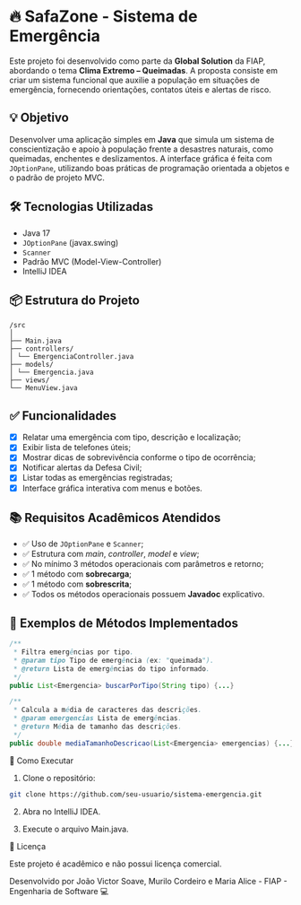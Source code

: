 # 🔥 SafaZone - Sistema de Emergência

Este projeto foi desenvolvido como parte da **Global Solution** da FIAP, abordando o tema **Clima Extremo – Queimadas**. A proposta consiste em criar um sistema funcional que auxilie a população em situações de emergência, fornecendo orientações, contatos úteis e alertas de risco.

## 💡 Objetivo

Desenvolver uma aplicação simples em **Java** que simula um sistema de conscientização e apoio à população frente a desastres naturais, como queimadas, enchentes e deslizamentos. A interface gráfica é feita com `JOptionPane`, utilizando boas práticas de programação orientada a objetos e o padrão de projeto MVC.

## 🛠️ Tecnologias Utilizadas

- Java 17
- `JOptionPane` (javax.swing)
- `Scanner`
- Padrão MVC (Model-View-Controller)
- IntelliJ IDEA

## 📦 Estrutura do Projeto

```
/src
│
├── Main.java
├── controllers/
│ └── EmergenciaController.java
├── models/
│ └── Emergencia.java
├── views/
└── MenuView.java
```

## ✅ Funcionalidades

- [x] Relatar uma emergência com tipo, descrição e localização;
- [x] Exibir lista de telefones úteis;
- [x] Mostrar dicas de sobrevivência conforme o tipo de ocorrência;
- [x] Notificar alertas da Defesa Civil;
- [x] Listar todas as emergências registradas;
- [x] Interface gráfica interativa com menus e botões.

## 📚 Requisitos Acadêmicos Atendidos

- ✅ Uso de `JOptionPane` e `Scanner`;
- ✅ Estrutura com *main*, *controller*, *model* e *view*;
- ✅ No mínimo 3 métodos operacionais com parâmetros e retorno;
- ✅ 1 método com **sobrecarga**;
- ✅ 1 método com **sobrescrita**;
- ✅ Todos os métodos operacionais possuem **Javadoc** explicativo.

## 🧪 Exemplos de Métodos Implementados

```java
/**
 * Filtra emergências por tipo.
 * @param tipo Tipo de emergência (ex: "queimada").
 * @return Lista de emergências do tipo informado.
 */
public List<Emergencia> buscarPorTipo(String tipo) {...}

/**
 * Calcula a média de caracteres das descrições.
 * @param emergencias Lista de emergências.
 * @return Média de tamanho das descrições.
 */
public double mediaTamanhoDescricao(List<Emergencia> emergencias) {...}
```

📌 Como Executar

1. Clone o repositório:

```bash
git clone https://github.com/seu-usuario/sistema-emergencia.git
```

2. Abra no IntelliJ IDEA.

3. Execute o arquivo Main.java.

📄 Licença

Este projeto é acadêmico e não possui licença comercial.

Desenvolvido por João Victor Soave, Murilo Cordeiro e Maria Alice - FIAP - Engenharia de Software 💻

